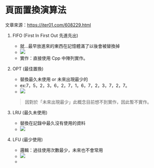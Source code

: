 # 頁面置換演算法

文章來源：https://iter01.com/608229.html

1. FIFO (First In First Out 先進先出)
    - 就...最早放進來的東西在記憶體滿了以後會被替換掉
    - ![](https://i.imgur.com/i2BANBJ.jpg)
    - 實作：直接使用 Cpp 中陣列實作。

3. OPT (最佳置換)
    - 替換最久未使用 or 未來出現最少的
    - ex:7，5，2，3，6，2，7，1，6，7，2，3，7，2，7。
    - ![](https://i.imgur.com/9vukXS8.jpg)
    > 因對於「未來出現最少」此概念目前想不到實作，因此暫不實作。

5. LRU (最久未使用)
    - 替換在記錄中最久沒有使用的資料
    - ![](https://i.imgur.com/LmX61S2.jpg)

7. LFU (最少使用)
    - 邏輯：過往使用次數最少，未來也不會常用
    - ![](https://i.imgur.com/YnN4vlz.jpg)
    - 
